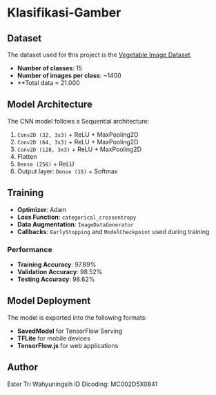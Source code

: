 # Klasifikasi-Gamber

## Dataset

The dataset used for this project is the [Vegetable Image Dataset]((https://www.kaggle.com/datasets/misrakahmed/vegetable-image-dataset)). 

- **Number of classes**: 15
- **Number of images per class**: ~1400
- **Total data = 21.000

## Model Architecture

The CNN model follows a Sequential architecture:

1. `Conv2D (32, 3x3)` + ReLU + MaxPooling2D
2. `Conv2D (64, 3x3)` + ReLU + MaxPooling2D
3. `Conv2D (128, 3x3)` + ReLU + MaxPooling2D
4. Flatten
5. `Dense (256)` + ReLU
6. Output layer: `Dense (15)` + Softmax

## Training

- **Optimizer**: Adam
- **Loss Function**: `categorical_crossentropy`
- **Data Augmentation**: `ImageDataGenerator`
- **Callbacks**: `EarlyStopping` and `ModelCheckpoint` used during training

### Performance

- **Training Accuracy**: 97.89%
- **Validation Accuracy**: 98.52%
- **Testing Accuracy**: 98.62%

## Model Deployment

The model is exported into the following formats:
- **SavedModel** for TensorFlow Serving
- **TFLite** for mobile devices
- **TensorFlow.js** for web applications

## Author
Ester Tri Wahyuningsih
ID Dicoding: MC002D5X0841
